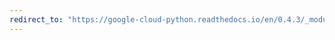 ```yaml
---
redirect_to: "https://google-cloud-python.readthedocs.io/en/0.4.3/_modules/gcloud/storage/connection.html"
---
```


